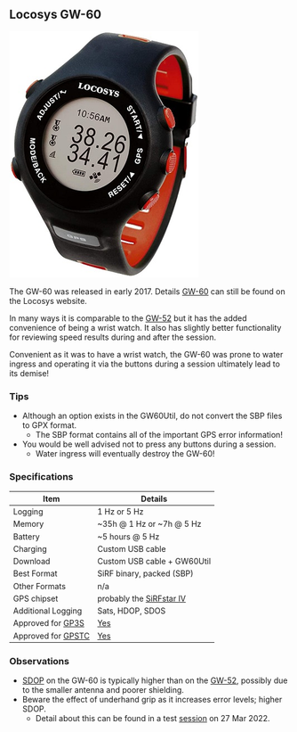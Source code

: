 ## Locosys GW-60

![apex-pro](img/gw-60.jpg)



The GW-60 was released in early 2017. Details [GW-60](https://www.locosystech.com/en/product/GPS-Doppler-Watch-GW-60/gps-watch-gw-60.html) can still be found on the Locosys website.

In many ways it is comparable to the [GW-52](../gw-52/README.md) but it has the added convenience of being a wrist watch. It also has slightly better functionality for reviewing speed results during and after the session.

Convenient as it was to have a wrist watch, the GW-60 was prone to water ingress and operating it via the buttons during a session ultimately lead to its demise!



### Tips

- Although an option exists in the GW60Util, do not convert the SBP files to GPX format.
  - The SBP format contains all of the important GPS error information!
- You would be well advised not to press any buttons during a session.
  - Water ingress will eventually destroy the GW-60!



### Specifications

| Item                                                       | Details                                                      |
| ---------------------------------------------------------- | ------------------------------------------------------------ |
| Logging                                                    | 1 Hz or 5 Hz                                                 |
| Memory                                                     | ~35h @ 1 Hz or ~7h @ 5 Hz                                    |
| Battery                                                    | ~5 hours @ 5 Hz                                              |
| Charging                                                   | Custom USB cable                                             |
| Download                                                   | Custom USB cable + GW60Util                                  |
| Best Format                                                | SiRF binary, packed (SBP)                                    |
| Other Formats                                              | n/a                                                          |
| GPS chipset                                                | probably the [SiRFstar IV](https://www.qualcomm.com/products/application/automotive/positioning-solutions/sirfstar-iv-4e) |
| Additional Logging                                         | Sats, HDOP, SDOS                                             |
| Approved for [GP3S](https://www.gps-speedsurfing.com/)     | [Yes](https://www.gps-speedsurfing.com/default.aspx?mnu=item&item=gw60) |
| Approved for [GPSTC](https://www.gpsteamchallenge.com.au/) | [Yes](https://www.gpsteamchallenge.com.au/pages/rules)       |



### Observations

- [SDOP](https://nujournal.net/estimating-accuracy-of-gps-doppler-speed-measurement-using-speed-dilution-of-precision-sdop-parameter/) on the GW-60 is typically higher than on the [GW-52](../gw-52/README.md), possibly due to the smaller antenna and poorer shielding.
- Beware the effect of underhand grip as it increases error levels; higher SDOP.
  - Detail about this can be found in a test [session](../../../sessions/20220327/README.md) on 27 Mar 2022.
